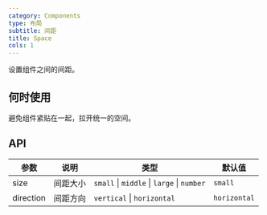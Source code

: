 ```yaml
---
category: Components
type: 布局
subtitle: 间距
title: Space
cols: 1
---
```


设置组件之间的间距。

## 何时使用

避免组件紧贴在一起，拉开统一的空间。

## API

| 参数      | 说明     | 类型                                       | 默认值       |
| --------- | -------- | ------------------------------------------ | ------------ |
| size      | 间距大小 | `small` \| `middle` \| `large` \| `number` | `small`      |
| direction | 间距方向 | `vertical` \| `horizontal`                 | `horizontal` |

